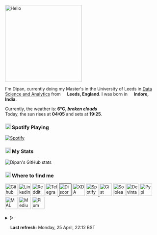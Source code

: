 <img alt="Hello" width="250px" src="https://i.imgur.com/Fihbexl.gif" />

<codersrank-skills-chart username="themagicalmammal"></codersrank-skills-chart>

I'm Dipan, currently doing my Master's in the University of Leeds in 
[Data Science and Analytics](https://courses.leeds.ac.uk/i071/data-science-and-analytics-msc) 
from <img src="https://i.imgur.com/DPngeUJ.png" width="13"/> <b>Leeds, England</b>. 
I was born in <img src="https://i.imgur.com/DzzzpBo.png" width="13"/> <b>Indore, India</b>. 

<p>Currently, the weather is: <b> 6°C, 
<i>broken clouds</i></b></br>Today, the sun rises at <b>04:05</b> and sets at <b>19:25</b>.</p>

<h3><img src="https://i.imgur.com/aSVPWXc.png" width="18"/>   Spotify Playing</h3>
                                                                                            
[![Spotify](https://spotify-pw0mefqpu-spotifydipan.vercel.app/api/spotify)](https://open.spotify.com/user/88h9x52o4rver6y7ka9upj5a6)

<h3><img src="https://i.imgur.com/84QPnNl.png" width="18"/>  
My Stats</h3>

![Dipan's GitHub stats](https://github-readme-stats-bay-ten-48.vercel.app/api?username=themagicalmammal&include_all_commits=true&bg_color=30,e96443,904e95&title_color=fff&text_color=fff)

<h3><img src="https://i.imgur.com/yQHTmCW.png" width="18"/>  
Where to find me</h3>
<a href="https://github.com/themagicalmammal/"> <img alt="Github" width="40px" src="https://i.imgur.com/RjscN2M.png" /></a>
<a href="https://uk.linkedin.com/in/themagicalmammal/"> <img alt="Linkedin" width="40px" src="https://i.imgur.com/Hp2w5wM.png" /></a>
<a href="https://www.reddit.com/user/themagicalmammal/"> <img alt="Reddit" width="40px" src="https://i.imgur.com/E8vTLyb.png" /></a>
<a href="https://telegram.im/@themagicalmammal"> <img alt="Telegram" width="40px" src="https://i.imgur.com/8uCq4fi.png" /> </a>
<a href=""> <img alt="Discord" width="40px" src="https://i.imgur.com/allk32s.png" /></a>
<a href="https://forum.xda-developers.com/m/themagicalmammal.9670192/"> <img alt="XDA" width="40px" src="https://i.imgur.com/ZkDQREa.png" /></a>
<a href="https://open.spotify.com/user/88h9x52o4rver6y7ka9upj5a6?si=i5kyqZQOQmOu_NRn-T7FQw&nd=1"> <img alt="Spotify" width="40px" src="https://i.imgur.com/TuGJlcZ.png" /> </a>
<a href="https://gist.github.com/themagicalmammal/"> <img alt="Gist" width="40px" src="https://i.imgur.com/6w4HNmL.png" /></a>
<a href="https://www.sololearn.com/profile/4562055"> <img alt="Sololearn" width="40px" src="https://i.imgur.com/6mnh2V5.png" /></a>
<a href="https://www.deviantart.com/themagicalmammal"> <img alt="Devintart" width="40px" src="https://i.imgur.com/YWUKoPE.png" /></a>
<a href="https://pypi.org/user/themagicalmammal/"> <img alt="Pypi" width="40px" src="https://i.imgur.com/901ps8h.png" /></a>
<a href="https://myanimelist.net/profile/themagicalmammal"> <img alt="MAL" width="40px" src="https://i.imgur.com/TnZcuA4.png" /></a>
<a href="https://medium.com/@d19cyber"> <img alt="Medium" width="40px" src="https://i.imgur.com/HvRIk6L.png" /></a>
<a href="https://secure.plum.io/p/2Ui2Qr0KSS7QP04pEq_-BQ"> <img alt="Plum" width="40px" src="https://i.imgur.com/PNhxaKM.png" /></a>
<br><br>

<details>
<summary> &#9655;</summary>
<h3><img src="https://i.imgur.com/Iv6o6Gf.png" width="18"/>  
GitHub Activity</h3>

<!--START_SECTION:activity-->
1. 🎉 Merged PR [#58](https://github.com/themagicalmammal/stock-analyser/pull/58) in [themagicalmammal/stock-analyser](https://github.com/themagicalmammal/stock-analyser)
2. 🎉 Merged PR [#57](https://github.com/themagicalmammal/stock-analyser/pull/57) in [themagicalmammal/stock-analyser](https://github.com/themagicalmammal/stock-analyser)
3. ❌ Closed PR [#59](https://github.com/themagicalmammal/stock-analyser/pull/59) in [themagicalmammal/stock-analyser](https://github.com/themagicalmammal/stock-analyser)
4. 🎉 Merged PR [#55](https://github.com/themagicalmammal/stock-analyser/pull/55) in [themagicalmammal/stock-analyser](https://github.com/themagicalmammal/stock-analyser)
5. 🎉 Merged PR [#54](https://github.com/themagicalmammal/stock-analyser/pull/54) in [themagicalmammal/stock-analyser](https://github.com/themagicalmammal/stock-analyser)
<!--END_SECTION:activity-->
  
<details>
<summary> &#9655;</summary>
<h3><img src="https://i.imgur.com/fYbz1Tu.gif" width="17"/>  
Activity Graph</h3>

<img alt="Activity" width="547px" src="https://activity-graph.herokuapp.com/graph?username=themagicalmammal&theme=xcode&custom_title=Activity%20Graph&hide_border=true" />
<br><br>

<details>
<summary> &#9655;</summary>
<h3><img src="https://i.imgur.com/x8tsLuE.png" width="18"/>  Trophies</h3>

[![trophy](https://github-profile-trophy.vercel.app/?username=themagicalmammal&theme=juicyfresh&row=1&column=5)](https://github.com/themagicalmammal) 

<details>
<summary> &#9655;</summary>
<h3><img src="https://i.imgur.com/xGG5c7N.png" width="18"/>  QR Code</h3>

<img alt="QRCode" width="200px" src="https://i.imgur.com/DSHPHdq.png" />

<details>
<summary> &#9655;</summary>

<h3><img src="https://i.imgur.com/1mimHIo.png" width="18"/>  
Credits</h3>

1. <img src="https://cdn-icons-png.flaticon.com/128/197/197484.png" width="13"/> [Sourajit Karmakar](https://github.com/sourajitk)
2. <img src="https://cdn-icons-png.flaticon.com/128/197/197564.png" width="13"/> [Thomas Guibert](https://github.com/thmsgbrt)
3. <img src="https://cdn-icons-png.flaticon.com/512/3909/3909444.png" width="13"/> [Siv Ram Shastri Jonnalagadda](https://github.com/Prince-Shivaram)
4. <img src="https://cdn-icons-png.flaticon.com/512/3909/3909444.png" width="13"/> [Anurag Hazra](https://github.com/anuraghazra)
5. <img src="https://cdn-icons-png.flaticon.com/128/197/197559.png" width="13"/> [Harry](https://github.com/owl4ce)
6. <img src="https://cdn-icons-png.flaticon.com/128/197/197484.png" width="13"/> [Ryan Lanciaux](https://github.com/ryanlanciaux)

<details>
<summary> &#9655;</summary>
<h3><img src="https://i.imgur.com/XJ0hI8P.png" width="18"/>  
Visitor</h3>
<img src="https://profile-counter.glitch.me/themagicalmammal/count.svg" />
<br><br>
</details>
</details>
</details>
</details>
</details>
</details>

<img src="https://i.imgur.com/JgaEjcz.png" width="13"/> <b>Last refresh:</b> Monday, 25 April, 22:12 BST
